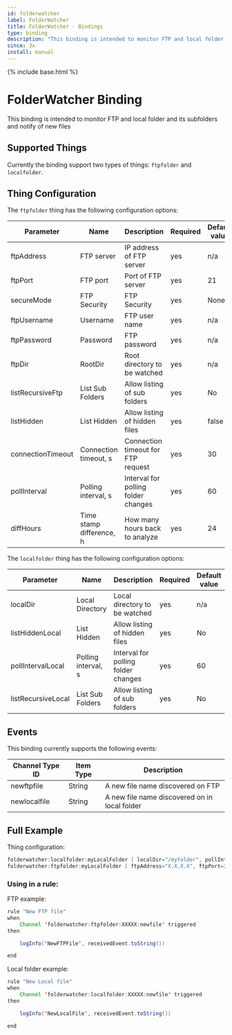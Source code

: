 ```yaml
---
id: folderwatcher
label: FolderWatcher
title: FolderWatcher - Bindings
type: binding
description: "This binding is intended to monitor FTP and local folder and its subfolders and notify of new files"
since: 3x
install: manual
---
```


<!-- Attention authors: Do not edit directly. Please add your changes to the appropriate source repository -->

{% include base.html %}

# FolderWatcher Binding

This binding is intended to monitor FTP and local folder and its subfolders and notify of new files

## Supported Things

Currently the binding support two types of things: `ftpfolder` and `localfolder`.

## Thing Configuration

The `ftpfolder` thing has the following configuration options:

| Parameter   | Name         | Description                                                                                                            | Required | Default value |
|-------------|--------------|------------------------------------------------------------------------------------------------------------------------|----------|---------------|
| ftpAddress  | FTP server   | IP address of FTP server                                                                                               | yes      | n/a           |
| ftpPort     | FTP port   | Port of FTP server                                                                                                       | yes      | 21            |
| secureMode  | FTP Security | FTP Security                                                                                                           | yes      | None          |
| ftpUsername | Username     | FTP user name                                                                                                          | yes      | n/a           |
| ftpPassword | Password     | FTP password                                                                                                           | yes      | n/a           |
| ftpDir      | RootDir      | Root directory to be watched                                                                                           | yes      | n/a           |
| listRecursiveFtp | List Sub Folders | Allow listing of sub folders                                                                                  | yes      | No            |
| listHidden  | List Hidden  | Allow listing of hidden files                                                                                          | yes      | false         |
| connectionTimeout | Connection timeout, s | Connection timeout for FTP request                                                                      | yes      | 30            |
| pollInterval | Polling interval, s | Interval for polling folder changes                                                                            | yes      | 60            |
| diffHours   | Time stamp difference, h | How many hours back to analyze                                                                             | yes      | 24            |

The `localfolder` thing has the following configuration options:

| Parameter   | Name         | Description                                                                                                            | Required | Default value |
|-------------|--------------|------------------------------------------------------------------------------------------------------------------------|----------|---------------|
| localDir    | Local Directory | Local directory to be watched                                                                                       | yes      | n/a           |
| listHiddenLocal | List Hidden | Allow listing of hidden files                                                                                       | yes      | No            |
| pollIntervalLocal | Polling interval, s | Interval for polling folder changes                                                                       | yes      | 60            |
| listRecursiveLocal | List Sub Folders | Allow listing of sub folders                                                                                | yes      | No            |

## Events

This binding currently supports the following events:

| Channel Type ID | Item Type    | Description                                                                            |
|-----------------|--------------|----------------------------------------------------------------------------------------|
| newftpfile | String       | A new file name discovered on FTP                                                      |
| newlocalfile | String       | A new file name discovered on in local folder                                                      |

## Full Example

Thing configuration:

```java
folderwatcher:localfolder:myLocalFolder [ localDir="/myfolder", pollIntervalLocal=60, listHiddenLocal="false", listRecursiveLocal="false" ]
folderwatcher:ftpfolder:myLocalFolder [ ftpAddress="X.X.X.X", ftpPort=21, secureMode="EXPLICIT", ftpUsername="username", ftpPassword="password",ftpDir="/myfolder/",listHidden="true",listRecursiveFtp="true",connectionTimeout=33,pollInterval=66,diffHours=25]
```

### Using in a rule:

FTP example:

```java
rule "New FTP file"
when 
    Channel 'folderwatcher:ftpfolder:XXXXX:newfile' triggered
then

    logInfo('NewFTPFile', receivedEvent.toString())

end
```

Local folder example:

```java
rule "New Local file"
when 
    Channel 'folderwatcher:localfolder:XXXXX:newfile' triggered
then

    logInfo('NewLocalFile', receivedEvent.toString())

end
```
